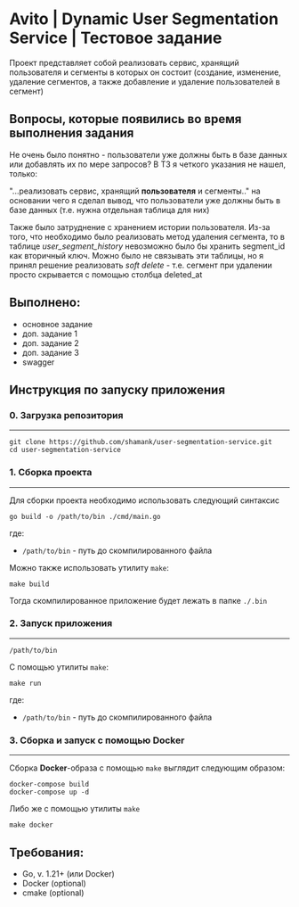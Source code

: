 # Avito | Dynamic User Segmentation Service | Тестовое задание

Проект представляет собой реализовать сервис,
хранящий пользователя и сегменты
в которых он состоит
(создание, изменение, удаление сегментов, а также добавление и удаление пользователей в сегмент)

## Вопросы, которые появились во время выполнения задания
Не очень было понятно - пользователи уже должны быть в базе данных или
добавлять их по мере запросов? В ТЗ я четкого указания не нашел, только:

"...реализовать сервис, хранящий **пользователя** и сегменты.."
на основании чего я сделал вывод, что пользователи уже должны быть в базе данных
(т.е. нужна отдельная таблица для них)

Также было затруднение с хранением истории пользователя.
Из-за того, что необходимо было реализовать метод удаления сегмента, то в таблице
*user_segment_history* невозможно было бы хранить segment_id как вторичный ключ.
Можно было не связывать эти таблицы, но я принял решение реализовать *soft delete* -
т.е. сегмент при удалении просто скрывается с помощью столбца deleted_at

## Выполнено:
+ основное задание
+ доп. задание 1
+ доп. задание 2
+ доп. задание 3
+ swagger

## Инструкция по запуску приложения

### 0. Загрузка репозитория

------------

```shell
git clone https://github.com/shamank/user-segmentation-service.git
cd user-segmentation-service
```


### 1. Сборка проекта

------------

Для сборки проекта необходимо использовать следующий синтаксис

```shell
go build -o /path/to/bin ./cmd/main.go
```
где:
- `/path/to/bin` - путь до скомпилированного файла <br>

Можно также использовать утилиту `make`:
```shell
make build
```
Тогда скомпилированное приложение будет лежать в папке `./.bin`

### 2. Запуск приложения

------------

```shell
/path/to/bin
```
С помощью утилиты `make`:
```shell
make run
```
где:
- `/path/to/bin` - путь до скомпилированного файла


### 3. Сборка и запуск с помощью Docker

------------

Сборка **Docker**-образа с помощью `make` выглядит следующим образом:
```shell
docker-compose build
docker-compose up -d
```
Либо же с помощью утилиты `make`
```shell
make docker
```

## Требования:
- Go, v. 1.21+ (или Docker)
- Docker (optional)
- cmake (optional)

